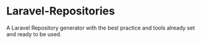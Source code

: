 # Laravel-Repositories
A Laravel Repository generator with the best practice and tools already set and ready to be used.

